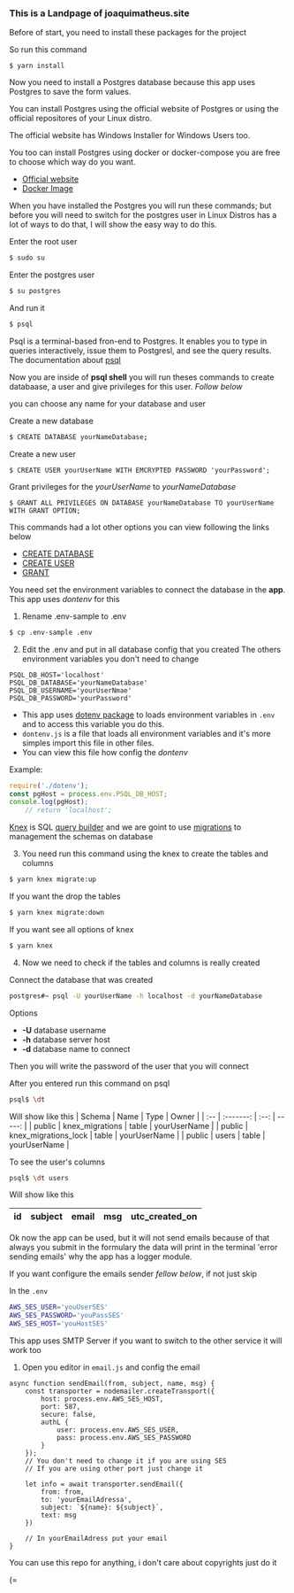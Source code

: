 ### This is a Landpage of joaquimatheus.site

Before of start, you need to install these packages for the project

So run this command
``` shell
$ yarn install
```

Now you need to install a Postgres database because this app uses Postgres to 
save the form values.

You can install Postgres using the official website of Postgres or using the 
official repositores of your Linux distro.

The official website has Windows Installer for Windows Users too.

You too can install Postgres using docker or docker-compose you are free to 
choose which way do you want.

- [Official website](https://www.postgresql.org/download/)
- [Docker Image](https://hub.docker.com/_/postgres)

When you have installed the Postgres you will run these commands;
but before you will need to switch for the postgres user in Linux Distros
has a lot of ways to do that, I will show the easy way to do this.


Enter the root user
``` bash
$ sudo su
```

Enter the postgres user
``` bash
$ su postgres
```

And run it
``` bash
$ psql
```

Psql is a terminal-based fron-end to Postgres. It enables you to type in
queries interactively, issue them to Postgresl, and see the query results. The
documentation about [psql](https://www.postgresql.org/docs/current/app-psql.html)

Now you are inside of **psql shell** you will run theses commands to create databaase, a
user and give privileges for this user. *Follow below*

you can choose any name for your database and user

Create a new database
``` bash
$ CREATE DATABASE yourNameDatabase;
```

Create a new user
```
$ CREATE USER yourUserName WITH EMCRYPTED PASSWORD 'yourPassword';
```

Grant privileges for the *yourUserName* to *yourNameDatabase*
```
$ GRANT ALL PRIVILEGES ON DATABASE yourNameDatabase TO yourUserName WITH GRANT OPTION;
```

This commands had a lot other options you can view following the links below

- [CREATE DATABASE](https://www.postgresql.org/docs/current/sql-createdatabase.html)
- [CREATE USER](https://www.postgresql.org/docs/14/sql-createuser.html)
- [GRANT](https://www.postgresql.org/docs/current/sql-grant.html)

You need set the environment variables to connect the database in the **app**.
This app uses *dontenv* for this

1. Rename .env-sample to .env
``` bash
$ cp .env-sample .env
```
2. Edit the .env and put in all database config that you created
    The others environment variables you don't need to change

``` env
PSQL_DB_HOST='localhost'
PSQL_DB_DATABASE='yourNameDatabase'
PSQL_DB_USERNAME='yourUserNmae'
PSQL_DB_PASSWORD='yourPassword'
```

- This app uses [dotenv package](https://www.npmjs.com/package/dotenv) to loads environment variables in `.env` and to access this variable you do this.
- `dontenv.js` is a file that loads all environment variables and it's more simples import this file in other files. 
- You can view this file how config the *dontenv*

Example:
``` javascript
require('./dotenv');
const pgHost = process.env.PSQL_DB_HOST;
console.log(pgHost);
    // return 'localhost';
```
[Knex](http://knexjs.org/) is SQL [query builder](https://docs.devart.com/studio-for-mysql/building-queries-with-query-builder/query-builder-overview.html) and we are goint to use [migrations](https://en.wikipedia.org/wiki/Schema_migration) to management the schemas on database

3. You need run this command using the knex to create the tables and columns
``` bash
$ yarn knex migrate:up
```

If you want the drop the tables
``` bash
$ yarn knex migrate:down
```

If you want see all options of knex
``` bash
$ yarn knex
```

4. Now we need to check if the tables and columns is really created

Connect the database that was created
``` bash
postgres#~ psql -U yourUserName -h localhost -d yourNameDatabase
```

Options
- **-U** database username
- **-h** database server host
- **-d** database name to connect

Then you will write the password of the user that you will connect

After you entered run this command on psql
``` bash
psql$ \dt
```
Will show like this
| Schema | Name                 | Type   | Owner        |
| :--    |    :-------:         |  :--:  |       -----: |
| public | knex_migrations      | table  | yourUserName |
| public | knex_migrations_lock | table  | yourUserName |
| public | users                | table  | yourUserName |

To see the user's columns
``` bash
psql$ \dt users
```

Will show like this

| id | subject | email | msg | utc_created_on |
| :- | :-----: | :---: | :-: |      --------: | 

Ok now the app can be used, but it will not send emails because of that always
you submit in the formulary the data will print in the terminal 'error sending
emails' why the app has a logger module.

If you want configure the emails sender *fellow below*, if not just skip

In the `.env`

``` bash
AWS_SES_USER='youUserSES'
AWS_SES_PASSWORD='youPassSES'
AWS_SES_HOST='youHostSES'
```

This app uses SMTP Server if you want to switch to the other service it will
work too

1. Open you editor in `email.js` and config the email 
```
async function sendEmail(from, subject, name, msg) {
    const transporter = nodemailer.createTransport({
        host: process.env.AWS_SES_HOST,
        port: 587,
        secure: false,
        authL {
            user: process.env.AWS_SES_USER,
            pass: process.env.AWS_SES_PASSWORD
        }
    });
    // You don't need to change it if you are using SES
    // If you are using other port just change it

    let info = await transporter.sendEmail({
        from: from,
        to: 'yourEmailAdressa',
        subject: `${name}: ${subject}`,
        text: msg
    })

    // In yourEmailAdress put your email
}
```



You can use this repo for anything, i don't care about copyrights just do it 

(=
